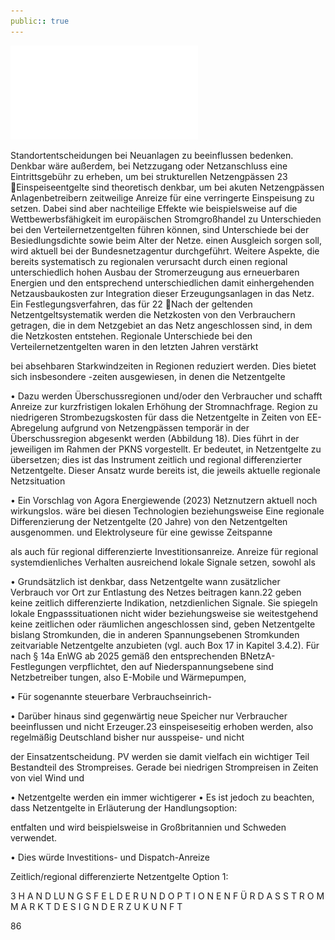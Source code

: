 ```yaml
---
public:: true
---
```

![./pages/page88.pdf](../assets/./pages/page88.pdf)




Standortentscheidungen bei Neuanlagen zu beeinflussen
bedenken. Denkbar wäre außerdem, bei Netzzugang oder Netzanschluss eine Eintrittsgebühr zu erheben, um bei strukturellen Netzengpässen
23	Einspeiseentgelte sind theoretisch denkbar, um bei akuten Netzengpässen Anlagenbetreibern zeitweilige Anreize für eine verringerte Einspeisung zu setzen. Dabei sind aber nachteilige Effekte wie beispielsweise auf die Wettbewerbsfähigkeit im europäischen Stromgroßhandel zu
Unterschieden bei den Verteilernetzentgelten führen können, sind Unterschiede bei der Besiedlungsdichte sowie beim Alter der Netze.
einen Ausgleich sorgen soll, wird aktuell bei der Bundesnetzagentur durchgeführt. Weitere Aspekte, die bereits systematisch zu regionalen
verursacht durch einen regional unterschiedlich hohen Ausbau der Stromerzeugung aus erneuerbaren Energien und den entsprechend unterschiedlichen damit einhergehenden Netzausbaukosten zur Integration dieser Erzeugungsanlagen in das Netz. Ein Festlegungsverfahren, das für
22	Nach der geltenden Netzentgeltsystematik werden die Netzkosten von den Verbrauchern getragen, die in dem Netzgebiet an das Netz angeschlossen sind, in dem die Netzkosten entstehen. Regionale Unterschiede bei den Verteilernetzentgelten waren in den letzten Jahren verstärkt

bei absehbaren Starkwindzeiten in Regionen
reduziert werden. Dies bietet sich insbesondere
-zeiten ausgewiesen, in denen die Netzentgelte

• Dazu werden Überschussregionen und/oder
den Verbraucher und schafft Anreize zur kurzfristigen lokalen Erhöhung der Stromnachfrage.
Region zu niedrigeren Strombezugskosten für
dass die Netzentgelte in Zeiten von EE-Abregelung aufgrund von Netzengpässen temporär in der Überschussregion abgesenkt werden (Abbildung 18). Dies führt in der jeweiligen
im Rahmen der PKNS vorgestellt. Er bedeutet,
in Netzentgelte zu übersetzen; dies ist das Instrument zeitlich und regional differenzierter Netzentgelte. Dieser Ansatz wurde bereits
ist, die jeweils aktuelle regionale Netzsituation

• Ein Vorschlag von Agora Energiewende (2023)
Netznutzern aktuell noch wirkungslos.
wäre bei diesen Technologien beziehungsweise
Eine regionale Differenzierung der Netzentgelte
(20 Jahre) von den Netzentgelten ausgenommen.
und Elektrolyseure für eine gewisse Zeitspanne

als auch für regional differenzierte Investitionsanreize.
Anreize für regional systemdienliches Verhalten
ausreichend lokale Signale setzen, sowohl als

• Grundsätzlich ist denkbar, dass Netzentgelte
wann zusätz­licher Verbrauch vor Ort zur Entlastung des Netzes beitragen kann.22
geben keine zeitlich differenzierte Indikation,
netzdienlichen Signale. Sie spiegeln lokale Engpasssituationen nicht wider beziehungsweise sie
weitestgehend keine zeitlichen oder räumlichen
angeschlossen sind, geben Netzentgelte bislang
Stromkunden, die in anderen Spannungsebenen
Stromkunden zeitvariable Netzentgelte anzubieten (vgl. auch Box 17 in Kapitel 3.4.2). Für
nach § 14a EnWG ab 2025 gemäß den entsprechenden BNetzA-Festlegungen verpflichtet, den
auf Niederspannungsebene sind Netzbetreiber
tungen, also E-Mobile und Wärmepumpen,

• Für sogenannte steuerbare Verbrauchseinrich-

• Darüber hinaus sind gegenwärtig neue Speicher
nur Verbraucher beeinflussen und nicht Erzeuger.23
einspeiseseitig erhoben werden, also regelmäßig
Deutschland bisher nur ausspeise- und nicht

der Einsatzentscheidung.
PV werden sie damit vielfach ein wichtiger Teil
Bestandteil des Strompreises. Gerade bei niedrigen Strompreisen in Zeiten von viel Wind und

• Netzentgelte werden ein immer wichtigerer
• Es ist jedoch zu beachten, dass Netzentgelte in
Erläuterung der Handlungsoption:

entfalten und wird beispielsweise in Großbritannien und Schweden verwendet.

• Dies würde Investitions- und Dispatch-Anreize

Zeitlich/regional differenzierte Netzentgelte
Option 1:

3 H A N D LU N G S F E L D E R U N D O P T I O N E N F Ü R D A S S T R O M M A R K T D E S I G N D E R Z U K U N F T

86
